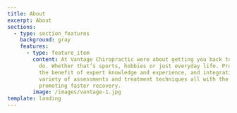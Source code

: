```yaml
---
title: About
excerpt: About
sections:
  - type: section_features
    background: gray
    features:
      - type: feature_item
        content: At Vantage Chiropractic were about getting you back to what you want to
          do. Whether that’s sports, hobbies or just everyday life. Providing
          the benefit of expert knowledge and experience, and integrating a
          variety of assessments and treatment techniques all with the aim of
          promoting faster recovery.
        image: /images/vantage-1.jpg
template: landing
---
```

